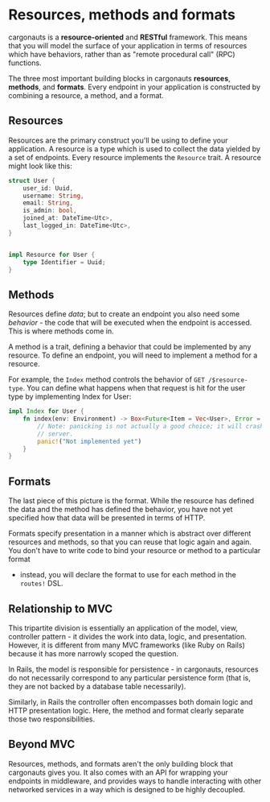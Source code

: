 # Resources, methods and formats

cargonauts is a **resource-oriented** and **RESTful** framework. This means
that you will model the surface of your application in terms of resources
which have behaviors, rather than as "remote procedural call" (RPC) functions.

The three most important building blocks in cargonauts **resources**,
**methods**, and **formats**. Every endpoint in your application is constructed
by combining a resource, a method, and a format.

## Resources

Resources are the primary construct you'll be using to define your application.
A resource is a type which is used to collect the data yielded by a set of
endpoints. Every resource implements the `Resource` trait. A resource might
look like this:

```rust
struct User {
    user_id: Uuid,
    username: String,
    email: String,
    is_admin: bool,
    joined_at: DateTime<Utc>,
    last_logged_in: DateTime<Utc>,
}


impl Resource for User {
    type Identifier = Uuid;
}
```

## Methods

Resources define *data*; but to create an endpoint you also need some
*behavior* - the code that will be executed when the endpoint is accessed. This
is where methods come in.

A method is a trait, defining a behavior that could be implemented by any
resource. To define an endpoint, you will need to implement a method for a
resource.

For example, the `Index` method controls the behavior of `GET /$resource-type`.
You can define what happens when that request is hit for the user type by
implementing Index for User:

```rust
impl Index for User {
    fn index(env: Environment) -> Box<Future<Item = Vec<User>, Error = Error>> {
        // Note: panicking is not actually a good choice; it will crash your
        // server.
        panic!("Not implemented yet")
    }
}
```

## Formats

The last piece of this picture is the format. While the resource has defined
the data and the method has defined the behavior, you have not yet specified
how that data will be presented in terms of HTTP.

Formats specify presentation in a manner which is abstract over different
resources and methods, so that you can reuse that logic again and again. You
don't have to write code to bind your resource or method to a particular format
 - instead, you will declare the format to use for each method in the `routes!`
 DSL.

## Relationship to MVC

This tripartite division is essentially an application of the model, view,
controller pattern - it divides the work into data, logic, and presentation.
However, it is different from many MVC frameworks (like Ruby on Rails) because
it has more narrowly scoped the question.

In Rails, the model is responsible for persistence - in cargonauts, resources
do not necessarily correspond to any particular persistence form (that is, they
are not backed by a database table necessarily).

Similarly, in Rails the controller often encompasses both domain logic and HTTP
presentation logic. Here, the method and format clearly separate those two
responsibilities.

## Beyond MVC

Resources, methods, and formats aren't the only building block that cargonauts
gives you. It also comes with an API for wrapping your endpoints in middleware,
and provides ways to handle interacting with other networked services in a
way which is designed to be highly decoupled.
